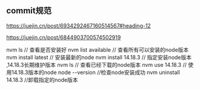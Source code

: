## commit规范

https://juejin.cn/post/6934292467160514567#heading-12

https://juejin.cn/post/6844903700574502919

nvm ls  // 查看是否安装好
nvm list available // 查看所有可以安装的node版本
nvm install latest  // 安装最新的node
nvm install 14.18.3  // 指定安装node版本 ,14.18.3长期维护版本
nvm ls // 查看已经下载的node版本
nvm use 14.18.3 // 使用14.18.3版本的node
node --version  //检查node安装成功
nvm uninstall 14.18.3  //卸载指定的node版本
